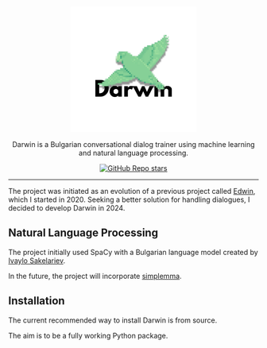 <div align="center">
  
<img alt="darwin logo" src="Darwin-Logo.png" width="50%" height="50%">
  
Darwin is a Bulgarian conversational dialog trainer using machine learning and natural language processing.

[![GitHub Repo stars](https://img.shields.io/github/stars/Alexander1022/Darwin)](https://github.com/Alexander1022/Darwin/stargazers)

</div>

---

The project was initiated as an evolution of a previous project called [Edwin](https://bnr.bg/sofia/post/101707041/robotics-strategy-forum), which I started in 2020. Seeking a better solution for handling dialogues, I decided to develop Darwin in 2024.

## Natural Language Processing
The project initially used SpaCy with a Bulgarian language model created by [Ivaylo Sakelariev](https://github.com/sakelariev/bulgarian-spacy-models).

In the future, the project will incorporate [simplemma](https://github.com/adbar/simplemma).

## Installation
The current recommended way to install Darwin is from source.

The aim is to be a fully working Python package.
